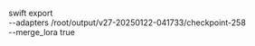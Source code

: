 swift export \
    --adapters /root/output/v27-20250122-041733/checkpoint-258 \
    --merge_lora true 
